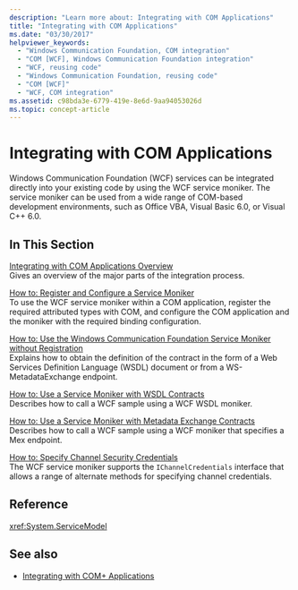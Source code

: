 ```yaml
---
description: "Learn more about: Integrating with COM Applications"
title: "Integrating with COM Applications"
ms.date: "03/30/2017"
helpviewer_keywords: 
  - "Windows Communication Foundation, COM integration"
  - "COM [WCF], Windows Communication Foundation integration"
  - "WCF, reusing code"
  - "Windows Communication Foundation, reusing code"
  - "COM [WCF]"
  - "WCF, COM integration"
ms.assetid: c98bda3e-6779-419e-8e6d-9aa94053026d
ms.topic: concept-article
---
```

# Integrating with COM Applications

Windows Communication Foundation (WCF) services can be integrated directly into your existing code by using the WCF service moniker. The service moniker can be used from a wide range of COM-based development environments, such as Office VBA, Visual Basic 6.0, or Visual C++ 6.0.  
  
## In This Section  

 [Integrating with COM Applications Overview](integrating-with-com-applications-overview.md)  
 Gives an overview of the major parts of the integration process.  
  
 [How to: Register and Configure a Service Moniker](how-to-register-and-configure-a-service-moniker.md)  
 To use the WCF service moniker within a COM application, register the required attributed types with COM, and configure the COM application and the moniker with the required binding configuration.  
  
 [How to: Use the Windows Communication Foundation Service Moniker without Registration](use-the-wcf-service-moniker-without-registration.md)  
 Explains how to obtain the definition of the contract in the form of a Web Services Definition Language (WSDL) document or from a WS-MetadataExchange endpoint.  
  
 [How to: Use a Service Moniker with WSDL Contracts](how-to-use-a-service-moniker-with-wsdl-contracts.md)  
 Describes how to call a WCF sample using a WCF WSDL moniker.  
  
 [How to: Use a Service Moniker with Metadata Exchange Contracts](how-to-use-a-service-moniker-with-metadata-exchange-contracts.md)  
 Describes how to call a WCF sample using a WCF moniker that specifies a Mex endpoint.  
  
 [How to: Specify Channel Security Credentials](how-to-specify-channel-security-credentials.md)  
 The WCF service moniker supports the `IChannelCredentials` interface that allows a range of alternate methods for specifying channel credentials.  
  
## Reference  

 <xref:System.ServiceModel>  
  
## See also

- [Integrating with COM+ Applications](integrating-with-com-plus-applications.md)
